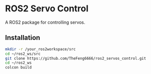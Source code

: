 # ROS2 Servo Control
A ROS2 package for controlling servos.

## Installation
```bash
mkdir -r /your_ros2workspace/src
cd ~/ros2_ws/src
git clone https://github.com/TheFeng6666/ros2_servos_control.git
cd ~/ros2_ws
colcon build
